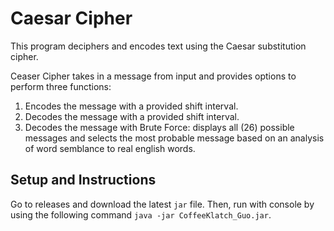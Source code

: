 # Caesar Cipher
This program deciphers and encodes text using the Caesar substitution cipher. 

Ceaser Cipher takes in a message from input and provides options to perform three functions: 
1. Encodes the message with a provided shift interval. 
2. Decodes the message with a provided shift interval. 
3. Decodes the message with Brute Force: displays all (26) possible messages and selects the most probable message based on an analysis of word semblance to real english words. 

## Setup and Instructions 

Go to releases and download the latest `jar` file. Then, run with console by using the following command `java -jar CoffeeKlatch_Guo.jar`.
